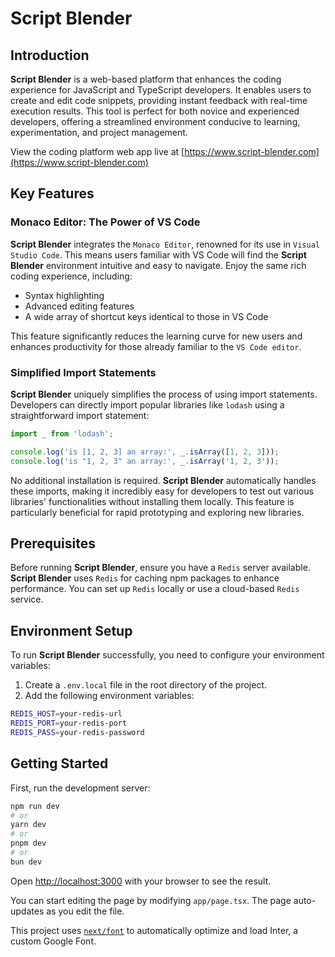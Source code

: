 # Script Blender

## Introduction

**Script Blender** is a web-based platform that enhances the coding experience for JavaScript and TypeScript developers. It enables users to create and edit code snippets, providing instant feedback with real-time execution results. This tool is perfect for both novice and experienced developers, offering a streamlined environment conducive to learning, experimentation, and project management.

View the coding platform web app live at [https://www.script-blender.com](https://www.script-blender.com)

## Key Features

### Monaco Editor: The Power of VS Code

**Script Blender** integrates the `Monaco Editor`, renowned for its use in `Visual Studio Code`. This means users familiar with VS Code will find the **Script Blender** environment intuitive and easy to navigate. Enjoy the same rich coding experience, including:

- Syntax highlighting
- Advanced editing features
- A wide array of shortcut keys identical to those in VS Code

This feature significantly reduces the learning curve for new users and enhances productivity for those already familiar to the `VS Code editor`.

### Simplified Import Statements

**Script Blender** uniquely simplifies the process of using import statements. Developers can directly import popular libraries like `lodash` using a straightforward import statement:

```javascript
import _ from 'lodash';

console.log('is [1, 2, 3] an array:', _.isArray([1, 2, 3]));
console.log('is "1, 2, 3" an array:', _.isArray('1, 2, 3'));
```

No additional installation is required. **Script Blender** automatically handles these imports, making it incredibly easy for developers to test out various libraries' functionalities without installing them locally. This feature is particularly beneficial for rapid prototyping and exploring new libraries.

## Prerequisites

Before running **Script Blender**, ensure you have a `Redis` server available. **Script Blender** uses `Redis` for caching npm packages to enhance performance. You can set up `Redis` locally or use a cloud-based `Redis` service.

## Environment Setup

To run **Script Blender** successfully, you need to configure your environment variables:

1. Create a `.env.local` file in the root directory of the project.
2. Add the following environment variables:

```bash
REDIS_HOST=your-redis-url
REDIS_PORT=your-redis-port
REDIS_PASS=your-redis-password
```

## Getting Started

First, run the development server:

```bash
npm run dev
# or
yarn dev
# or
pnpm dev
# or
bun dev
```

Open [http://localhost:3000](http://localhost:3000) with your browser to see the result.

You can start editing the page by modifying `app/page.tsx`. The page auto-updates as you edit the file.

This project uses [`next/font`](https://nextjs.org/docs/basic-features/font-optimization) to automatically optimize and load Inter, a custom Google Font.
